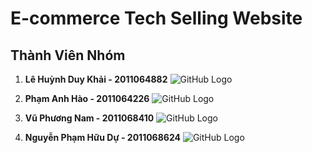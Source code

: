 # E-commerce Tech Selling Website

## Thành Viên Nhóm

1. **Lê Huỳnh Duy Khải - 2011064882**
   ![GitHub Logo](https://github.githubassets.com/images/modules/logos_page/GitHub-Mark.png)

2. **Phạm Anh Hào - 2011064226**
    ![GitHub Logo](https://github.githubassets.com/images/modules/logos_page/GitHub-Mark.png)

3. **Vũ Phương Nam - 2011068410**
   ![GitHub Logo](https://github.githubassets.com/images/modules/logos_page/GitHub-Mark.png)

4. **Nguyễn Phạm Hữu Dự - 2011068624**
   ![GitHub Logo](https://github.githubassets.com/images/modules/logos_page/GitHub-Mark.png)

